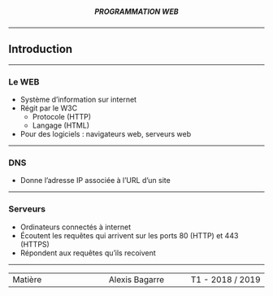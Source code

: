 <h5 style="text-align: center"> PROGRAMMATION WEB </h5>

------

## **Introduction**

------

### Le WEB

- Système d’information sur internet
- Régit par le W3C
  - Protocole (HTTP)
  - Langage (HTML)
- Pour des logiciels : navigateurs web, serveurs web

---

### DNS

- Donne l’adresse IP associée à l’URL d’un site

---

### Serveurs

- Ordinateurs connectés à internet
- Écoutent les requêtes qui arrivent sur les ports 80 (HTTP) et 443 (HTTPS)
- Répondent aux requêtes qu’ils recoivent

------

<table width="90%">
<tr>
<td style="width: 30%; text-align: left; background:transparent; border:0;">Matière</td>
<td style="width: 30%; text-align: center; background:transparent; border:0;">Alexis Bagarre</td>
<td style="width: 30%; text-align: right; background:transparent; border:0;">T1 - 2018 / 2019</td>
</tr>
</table>